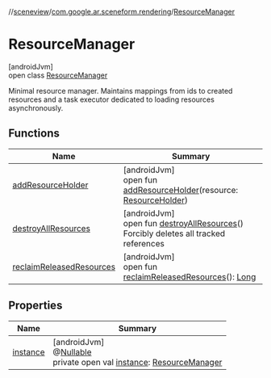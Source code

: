 //[sceneview](../../../index.md)/[com.google.ar.sceneform.rendering](../index.md)/[ResourceManager](index.md)

# ResourceManager

[androidJvm]\
open class [ResourceManager](index.md)

Minimal resource manager. Maintains mappings from ids to created resources and a task executor dedicated to loading resources asynchronously.

## Functions

| Name | Summary |
|---|---|
| [addResourceHolder](add-resource-holder.md) | [androidJvm]<br>open fun [addResourceHolder](add-resource-holder.md)(resource: [ResourceHolder](../../com.google.ar.sceneform.resources/-resource-holder/index.md)) |
| [destroyAllResources](destroy-all-resources.md) | [androidJvm]<br>open fun [destroyAllResources](destroy-all-resources.md)()<br>Forcibly deletes all tracked references |
| [reclaimReleasedResources](reclaim-released-resources.md) | [androidJvm]<br>open fun [reclaimReleasedResources](reclaim-released-resources.md)(): [Long](https://kotlinlang.org/api/latest/jvm/stdlib/kotlin/-long/index.html) |

## Properties

| Name | Summary |
|---|---|
| [instance](instance.md) | [androidJvm]<br>@[Nullable](https://developer.android.com/reference/kotlin/androidx/annotation/Nullable.html)<br>private open val [instance](instance.md): [ResourceManager](index.md) |
